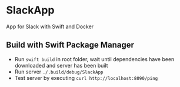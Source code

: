# SlackApp
App for Slack with Swift and Docker

## Build with Swift Package Manager
- Run `swift build` in root folder, wait until dependencies have been downloaded and server has been built
- Run server `./.build/debug/SlackApp`
- Test server by executing `curl http://localhost:8090/ping`
